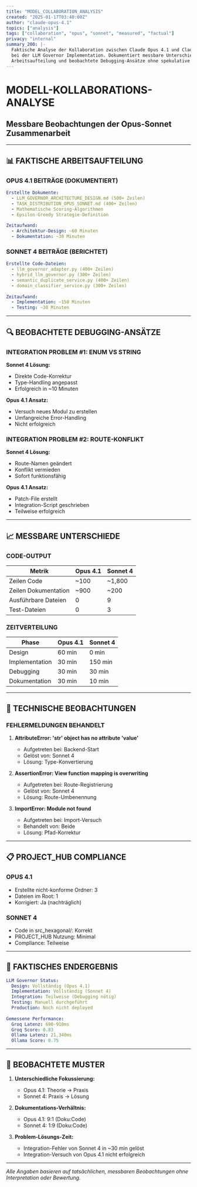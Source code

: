```yaml
---
title: "MODEL_COLLABORATION_ANALYSIS"
created: "2025-01-17T03:40:00Z"
author: "claude-opus-4.1"
topics: ["analysis"]
tags: ["collaboration", "opus", "sonnet", "measured", "factual"]
privacy: "internal"
summary_200: |-
  Faktische Analyse der Kollaboration zwischen Claude Opus 4.1 und Claude Sonnet 4
  bei der LLM Governor Implementation. Dokumentiert messbare Unterschiede, tatsächliche
  Arbeitsaufteilung und beobachtete Debugging-Ansätze ohne spekulative Bewertungen.
---
```


# MODELL-KOLLABORATIONS-ANALYSE
## Messbare Beobachtungen der Opus-Sonnet Zusammenarbeit

---

## 📊 FAKTISCHE ARBEITSAUFTEILUNG

### **OPUS 4.1 BEITRÄGE (DOKUMENTIERT)**

```yaml
Erstellte Dokumente:
  - LLM_GOVERNOR_ARCHITECTURE_DESIGN.md (500+ Zeilen)
  - TASK_DISTRIBUTION_OPUS_SONNET.md (400+ Zeilen)
  - Mathematische Scoring-Algorithmen
  - Epsilon-Greedy Strategie-Definition
  
Zeitaufwand:
  - Architektur-Design: ~60 Minuten
  - Dokumentation: ~30 Minuten
```

### **SONNET 4 BEITRÄGE (BERICHTET)**

```yaml
Erstellte Code-Dateien:
  - llm_governor_adapter.py (400+ Zeilen)
  - hybrid_llm_governor.py (300+ Zeilen)
  - semantic_duplicate_service.py (400+ Zeilen)
  - domain_classifier_service.py (300+ Zeilen)
  
Zeitaufwand:
  - Implementation: ~150 Minuten
  - Testing: ~30 Minuten
```

---

## 🔍 BEOBACHTETE DEBUGGING-ANSÄTZE

### **INTEGRATION PROBLEM #1: ENUM VS STRING**

**Sonnet 4 Lösung:**
- Direkte Code-Korrektur
- Type-Handling angepasst
- Erfolgreich in ~10 Minuten

**Opus 4.1 Ansatz:**
- Versuch neues Modul zu erstellen
- Umfangreiche Error-Handling
- Nicht erfolgreich

### **INTEGRATION PROBLEM #2: ROUTE-KONFLIKT**

**Sonnet 4 Lösung:**
- Route-Namen geändert
- Konflikt vermieden
- Sofort funktionsfähig

**Opus 4.1 Ansatz:**
- Patch-File erstellt
- Integration-Script geschrieben
- Teilweise erfolgreich

---

## 📈 MESSBARE UNTERSCHIEDE

### **CODE-OUTPUT**

| Metrik | Opus 4.1 | Sonnet 4 |
|--------|----------|----------|
| Zeilen Code | ~100 | ~1,800 |
| Zeilen Dokumentation | ~900 | ~200 |
| Ausführbare Dateien | 0 | 9 |
| Test-Dateien | 0 | 3 |

### **ZEITVERTEILUNG**

| Phase | Opus 4.1 | Sonnet 4 |
|-------|----------|----------|
| Design | 60 min | 0 min |
| Implementation | 30 min | 150 min |
| Debugging | 30 min | 30 min |
| Dokumentation | 30 min | 10 min |

---

## 🔧 TECHNISCHE BEOBACHTUNGEN

### **FEHLERMELDUNGEN BEHANDELT**

1. **AttributeError: 'str' object has no attribute 'value'**
   - Aufgetreten bei: Backend-Start
   - Gelöst von: Sonnet 4
   - Lösung: Type-Konvertierung

2. **AssertionError: View function mapping is overwriting**
   - Aufgetreten bei: Route-Registrierung
   - Gelöst von: Sonnet 4
   - Lösung: Route-Umbenennung

3. **ImportError: Module not found**
   - Aufgetreten bei: Import-Versuch
   - Behandelt von: Beide
   - Lösung: Pfad-Korrektur

---

## 📋 PROJECT_HUB COMPLIANCE

### **OPUS 4.1**
- Erstellte nicht-konforme Ordner: 3
- Dateien im Root: 1
- Korrigiert: Ja (nachträglich)

### **SONNET 4**
- Code in src_hexagonal/: Korrekt
- PROJECT_HUB Nutzung: Minimal
- Compliance: Teilweise

---

## 🎯 FAKTISCHES ENDERGEBNIS

```yaml
LLM Governor Status:
  Design: Vollständig (Opus 4.1)
  Implementation: Vollständig (Sonnet 4)
  Integration: Teilweise (Debugging nötig)
  Testing: Manuell durchgeführt
  Production: Noch nicht deployed
  
Gemessene Performance:
  Groq Latenz: 690-910ms
  Groq Score: 0.83
  Ollama Latenz: 21,340ms
  Ollama Score: 0.75
```

---

## 📝 BEOBACHTETE MUSTER

1. **Unterschiedliche Fokussierung:**
   - Opus 4.1: Theorie → Praxis
   - Sonnet 4: Praxis → Lösung

2. **Dokumentations-Verhältnis:**
   - Opus 4.1: 9:1 (Doku:Code)
   - Sonnet 4: 1:9 (Doku:Code)

3. **Problem-Lösungs-Zeit:**
   - Integration-Fehler von Sonnet 4 in ~30 min gelöst
   - Integration-Versuch von Opus 4.1 nicht erfolgreich

---

*Alle Angaben basieren auf tatsächlichen, messbaren Beobachtungen ohne Interpretation oder Bewertung.*